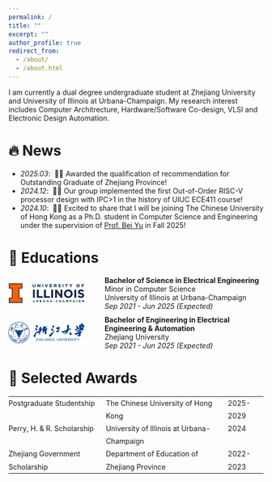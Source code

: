 ```yaml
---
permalink: /
title: ""
excerpt: ""
author_profile: true
redirect_from: 
  - /about/
  - /about.html
---
```


<span class='anchor' id='about-me'></span>

I am currently a dual degree undergraduate student at Zhejiang University and University of Illinois at Urbana-Champaign.
My research interest includes Computer Architrecture, Hardware/Software Co-design, VLSI and Electronic Design Automation.

# 🔥 News
- *2025.03*: &nbsp;🎉🎉 Awarded the qualification of recommendation for Outstanding Graduate of Zhejiang Province!
- *2024.12*: &nbsp;🎉🎉 Our group implemented the first Out-of-Order RISC-V processor design with IPC>1 in the history of UIUC ECE411 course!
- *2024.10*: &nbsp;🎉🎉 Excited to share that I will be joining The Chinese University of Hong Kong as a Ph.D. student in Computer Science and Engineering under the supervision of [Prof. Bei Yu](https://www.cse.cuhk.edu.hk/~byu/) in Fall 2025!


# 📖 Educations
<div style="display: flex; align-items: center; gap: 40px;">
    <img src="images/uiuc.jpg" alt="UIUC Logo" style="width: 150px;">
    <div>
        <strong>Bachelor of Science in Electrical Engineering </strong><br>
        Minor in Computer Science<br>
        University of Illinois at Urbana-Champaign<br>
        <em>Sep 2021 - Jun 2025 (Expected)</em>
    </div>
</div>
<div style="display: flex; align-items: center; gap: 40px; margin-top: 10px;">
    <img src="images/zju.jpg" alt="ZJU Logo" width="150">
    <div>
        <strong>Bachelor of Engineering in Electrical Engineering & Automation</strong><br>
        Zhejiang University<br>
        <em>Sep 2021 - Jun 2025 (Expected)</em>
    </div>
</div>


# 🏅 Selected Awards
<table style="border-collapse: collapse; width: 100%; border: none;">
  <tr style="vertical-align: top; line-height: 1.8;">
    <td style="border: none; padding: 0 5px 0 0;">Postgraduate Studentship</td>
    <td style="border: none; padding: 0 5px;">The Chinese University of Hong Kong</td>
    <td style="border: none; padding: 0;">2025-2029</td>
  </tr>
  <!-- NOT YET
  <tr style="vertical-align: top; line-height: 1.8;">
    <td style="border: none; padding: 0 5px 0 0;">Outstanding Graduate</td>
    <td style="border: none; padding: 0 5px;">Department of Education of Zhejiang Province</td>
    <td style="border: none; padding: 0;">2025</td>
  </tr>
  -->
  <tr style="vertical-align: top; line-height: 1.8;">
    <td style="border: none; padding: 0 5px 0 0;">Perry, H. & R. Scholarship</td>
    <td style="border: none; padding: 0 5px;">University of Illinois at Urbana-Champaign</td>
    <td style="border: none; padding: 0;">2024</td>
  </tr>
  <tr style="vertical-align: top; line-height: 1.8;">
    <td style="border: none; padding: 0 5px 0 0;">Zhejiang Government Scholarship</td>
    <td style="border: none; padding: 0 5px;">Department of Education of Zhejiang Province</td>
    <td style="border: none; padding: 0;">2022-2023</td>
  </tr>
</table>